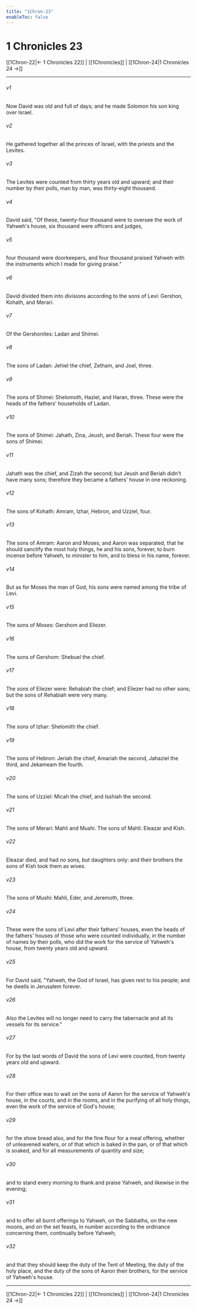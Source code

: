 ```yaml
---
title: "1Chron-23"
enableToc: false
---
```


# 1 Chronicles 23

[[1Chron-22|← 1 Chronicles 22]] | [[1Chronicles]] | [[1Chron-24|1 Chronicles 24 →]]
***



###### v1 
Now David was old and full of days; and he made Solomon his son king over Israel. 

###### v2 
He gathered together all the princes of Israel, with the priests and the Levites. 

###### v3 
The Levites were counted from thirty years old and upward; and their number by their polls, man by man, was thirty-eight thousand. 

###### v4 
David said, "Of these, twenty-four thousand were to oversee the work of Yahweh's house, six thousand were officers and judges, 

###### v5 
four thousand were doorkeepers, and four thousand praised Yahweh with the instruments which I made for giving praise." 

###### v6 
David divided them into divisions according to the sons of Levi: Gershon, Kohath, and Merari. 

###### v7 
Of the Gershonites: Ladan and Shimei. 

###### v8 
The sons of Ladan: Jehiel the chief, Zetham, and Joel, three. 

###### v9 
The sons of Shimei: Shelomoth, Haziel, and Haran, three. These were the heads of the fathers' households of Ladan. 

###### v10 
The sons of Shimei: Jahath, Zina, Jeush, and Beriah. These four were the sons of Shimei. 

###### v11 
Jahath was the chief, and Zizah the second; but Jeush and Beriah didn't have many sons; therefore they became a fathers' house in one reckoning. 

###### v12 
The sons of Kohath: Amram, Izhar, Hebron, and Uzziel, four. 

###### v13 
The sons of Amram: Aaron and Moses; and Aaron was separated, that he should sanctify the most holy things, he and his sons, forever, to burn incense before Yahweh, to minister to him, and to bless in his name, forever. 

###### v14 
But as for Moses the man of God, his sons were named among the tribe of Levi. 

###### v15 
The sons of Moses: Gershom and Eliezer. 

###### v16 
The sons of Gershom: Shebuel the chief. 

###### v17 
The sons of Eliezer were: Rehabiah the chief; and Eliezer had no other sons; but the sons of Rehabiah were very many. 

###### v18 
The sons of Izhar: Shelomith the chief. 

###### v19 
The sons of Hebron: Jeriah the chief, Amariah the second, Jahaziel the third, and Jekameam the fourth. 

###### v20 
The sons of Uzziel: Micah the chief, and Isshiah the second. 

###### v21 
The sons of Merari: Mahli and Mushi. The sons of Mahli: Eleazar and Kish. 

###### v22 
Eleazar died, and had no sons, but daughters only: and their brothers the sons of Kish took them as wives. 

###### v23 
The sons of Mushi: Mahli, Eder, and Jeremoth, three. 

###### v24 
These were the sons of Levi after their fathers' houses, even the heads of the fathers' houses of those who were counted individually, in the number of names by their polls, who did the work for the service of Yahweh's house, from twenty years old and upward. 

###### v25 
For David said, "Yahweh, the God of Israel, has given rest to his people; and he dwells in Jerusalem forever. 

###### v26 
Also the Levites will no longer need to carry the tabernacle and all its vessels for its service." 

###### v27 
For by the last words of David the sons of Levi were counted, from twenty years old and upward. 

###### v28 
For their office was to wait on the sons of Aaron for the service of Yahweh's house, in the courts, and in the rooms, and in the purifying of all holy things, even the work of the service of God's house; 

###### v29 
for the show bread also, and for the fine flour for a meal offering, whether of unleavened wafers, or of that which is baked in the pan, or of that which is soaked, and for all measurements of quantity and size; 

###### v30 
and to stand every morning to thank and praise Yahweh, and likewise in the evening; 

###### v31 
and to offer all burnt offerings to Yahweh, on the Sabbaths, on the new moons, and on the set feasts, in number according to the ordinance concerning them, continually before Yahweh; 

###### v32 
and that they should keep the duty of the Tent of Meeting, the duty of the holy place, and the duty of the sons of Aaron their brothers, for the service of Yahweh's house.

***
[[1Chron-22|← 1 Chronicles 22]] | [[1Chronicles]] | [[1Chron-24|1 Chronicles 24 →]]
